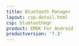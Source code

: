 ```yaml
---
title: Bluetooth Manager
layout: csp-detail.html
csp: bluetoothmgr
product: EMDK For Android
productversion: '7.3'
---
```










